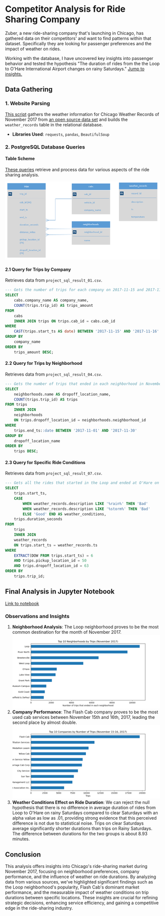 
# Competitor Analysis for Ride Sharing Company

Zuber, a new ride-sharing company that's launching in Chicago, has gathered data on their competitors' and want to find patterns within that dataset. Specifically they are looking for passenger preferences and the impact of weather on rides.  

Working with the database, I have uncovered key insights into passenger behavior and tested the hypothesis "The duration of rides from the the Loop to
O'Hare International Airport changes on rainy Saturdays." [Jump to insights.](#observations-and-insights)

## Data Gathering

### 1. Website Parsing

[This script](/website_parser.py) gathers the weather information for Chicago Weather Records of November 2017 from [an open source data set](https://practicum-content.s3.us-west-1.amazonaws.com/data-analyst-eng/moved_chicago_weather_2017.html) and builds the `weather_records` table in the relational database.

- **Libraries Used**: `requests`, `pandas`, `BeautifulSoup`

### 2. PostgreSQL Database Queries

#### Table Scheme

[These queries](/SQL_queries/) retrieve and process data for various aspects of the ride sharing analysis.

![Table Scheme](/images/table_scheme.png)

#### 2.1 Query for Trips by Company

Retrieves data from `project_sql_result_01.csv`.

```sql
--- Gets the number of trips for each company on 2017-11-15 and 2017-11-16
SELECT 
    cabs.company_name AS company_name,
    COUNT(trips.trip_id) AS trips_amount
FROM 
    cabs
    INNER JOIN trips ON trips.cab_id = cabs.cab_id
WHERE
    CAST(trips.start_ts AS date) BETWEEN '2017-11-15' AND '2017-11-16'
GROUP BY 
    company_name
ORDER BY 
    trips_amount DESC;
```

#### 2.2 Query for Trips by Neighborhood

Retrieves data from `project_sql_result_04.csv`.

```sql
--- Gets the number of trips that ended in each neighborhood in November 2017, sorted in descending order
SELECT 
    neighborhoods.name AS dropoff_location_name,
    COUNT(trips.trip_id) AS trips
FROM trips 
    INNER JOIN
    neighborhoods 
    ON trips.dropoff_location_id = neighborhoods.neighborhood_id
WHERE 
    trips.end_ts::date BETWEEN '2017-11-01' AND '2017-11-30'
GROUP BY 
    dropoff_location_name
ORDER BY 
    trips DESC;
```

#### 2.3 Query for Specific Ride Conditions

Retrieves data from `project_sql_result_07.csv`.

```sql
--- Gets all the rides that started in the Loop and ended at O'Hare on a Saturday, and the weather conditions for each ride.
SELECT 
    trips.start_ts,
    CASE 
        WHEN weather_records.description LIKE '%rain%' THEN 'Bad'
        WHEN weather_records.description LIKE '%storm%' THEN 'Bad'
        ELSE 'Good' END AS weather_conditions,
    trips.duration_seconds
FROM 
    trips 
    INNER JOIN 
    weather_records
    ON trips.start_ts = weather_records.ts
WHERE 
    EXTRACT(DOW FROM trips.start_ts) = 6
    AND trips.pickup_location_id = 50
    AND trips.dropoff_location_id = 63
ORDER BY 
    trips.trip_id;
```

## Final Analysis in Jupyter Notebook

[Link to notebook](/EDA.ipynb)

### Observations and Insights

1. **Neighborhood Analysis**: The Loop neighborhood proves to be the most common destination for the month of November 2017. ![Top Ten Neighborhoods](/images/top_10_neighborhoods.png)
2. **Company Performance**: The Flash Cab company proves to be the most used cab services between November 15th and 16th, 2017, leading the second place by almost double. ![Top Ten Companies](/images/top_10_companies.png)
3. **Weather Conditions Effect on Ride Duration**: We can reject the null hypothesis that there is no difference in average duration of rides from Loop to O'Hare on rainy Saturdays compared to clear Saturdays with an alpha value as low as .01, providing strong evidence that this perceived difference is not due to statistical noise. Trips on clear Saturdays average significantly shorter durations than trips on Rainy Saturdays. The difference between durations for the two groups is about 8.93 minutes.

## Conclusion

This analysis offers  insights into Chicago's ride-sharing market during November 2017, focusing on neighborhood preferences, company performance, and the influence of weather on ride durations. By analyzing data from various sources, we've highlighted significant findings such as the Loop neighborhood's popularity, Flash Cab's dominant market performance, and the measurable impact of weather conditions on trip durations between specific locations. These insights are crucial for refining strategic decisions, enhancing service efficiency, and gaining a competitive edge in the ride-sharing industry.
